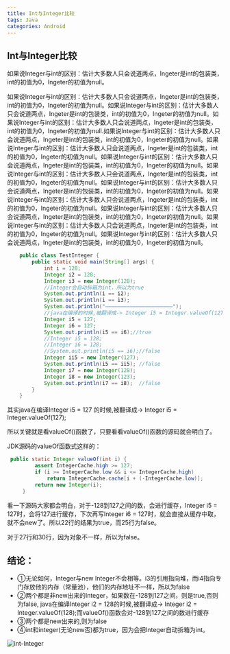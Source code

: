 ```yaml
---
title: Int与Integer比较
tags: Java
categories: Android
---
```

## Int与Integer比较

如果说Integer与int的区别：估计大多数人只会说道两点，Ingeter是int的包装类，int的初值为0，Ingeter的初值为null。

如果说Integer与int的区别：估计大多数人只会说道两点，Ingeter是int的包装类，int的初值为0，Ingeter的初值为null。如果说Integer与int的区别：估计大多数人只会说道两点，Ingeter是int的包装类，int的初值为0，Ingeter的初值为null。如果说Integer与int的区别：估计大多数人只会说道两点，Ingeter是int的包装类，int的初值为0，Ingeter的初值为null.如果说Integer与int的区别：估计大多数人只会说道两点，Ingeter是int的包装类，int的初值为0，Ingeter的初值为null。如果说Integer与int的区别：估计大多数人只会说道两点，Ingeter是int的包装类，int的初值为0，Ingeter的初值为null。如果说Integer与int的区别：估计大多数人只会说道两点，Ingeter是int的包装类，int的初值为0，Ingeter的初值为null。如果说Integer与int的区别：估计大多数人只会说道两点，Ingeter是int的包装类，int的初值为0，Ingeter的初值为null。如果说Integer与int的区别：估计大多数人只会说道两点，Ingeter是int的包装类，int的初值为0，Ingeter的初值为null。如果说Integer与int的区别：估计大多数人只会说道两点，Ingeter是int的包装类，int的初值为0，Ingeter的初值为null。如果说Integer与int的区别：估计大多数人只会说道两点，Ingeter是int的包装类，int的初值为0，Ingeter的初值为null。如果说Integer与int的区别：估计大多数人只会说道两点，Ingeter是int的包装类，int的初值为0，Ingeter的初值为null。如果说Integer与int的区别：估计大多数人只会说道两点，Ingeter是int的包装类，int的初值为0，Ingeter的初值为null。





```java
    public class TestInteger {
        public static void main(String[] args) {
            int i = 128;
            Integer i2 = 128;
            Integer i3 = new Integer(128);
            //Integer会自动拆箱为int，所以为true
            System.out.println(i == i2);
            System.out.println(i == i3);
            System.out.println("——————————————————————");
            //java在编译的时候,被翻译成-> Integer i5 = Integer.valueOf(127);
            Integer i5 = 127;
            Integer i6 = 127;
            System.out.println(i5 == i6);//true
            //Integer i5 = 128;
            //Integer i6 = 128;
            //System.out.println(i5 == i6);//false
            Integer ii5 = new Integer(127);
            System.out.println(i5 == ii5); //false
            Integer i7 = new Integer(128);
            Integer i8 = new Integer(123);
            System.out.println(i7 == i8);  //false
        }
    }
```

其实java在编译Integer i5 = 127 的时候,被翻译成-> Integer i5 = Integer.valueOf(127);

所以关键就是看valueOf()函数了，只要看看valueOf()函数的源码就会明白了。

JDK源码的valueOf函数式这样的：

```java
 public static Integer valueOf(int i) {
         assert IntegerCache.high >= 127;
         if (i >= IntegerCache.low && i <= IntegerCache.high)
             return IntegerCache.cache[i + (-IntegerCache.low)];
         return new Integer(i);
     }
```

看一下源码大家都会明白，对于-128到127之间的数，会进行缓存，Integer i5 = 127时，会将127进行缓存，下次再写Integer i6 = 127时，就会直接从缓存中取，就不会new了。所以22行的结果为true，而25行为false。

对于27行和30行，因为对象不一样，所以为false。

## 结论：

- ①无论如何，Integer与new Integer不会相等。i3的引用指向堆，而i4指向专门存放他的内存（常量池），他们的内存地址不一样，所以为false
- ②两个都是非new出来的Integer，如果数在-128到127之间，则是true,否则为false, java在编译Integer i2 = 128的时候,被翻译成-> Integer i2 = Integer.valueOf(128);而valueOf()函数会对-128到127之间的数进行缓存
- ③两个都是new出来的,则为false
- ④int和integer(无论new否)都为true，因为会把Integer自动拆箱为int。

 ![int-Integer](https://github.com/lillusory/lillusory.github.io/raw/master/images/posts/Java/Java_int_Integer.jpg)